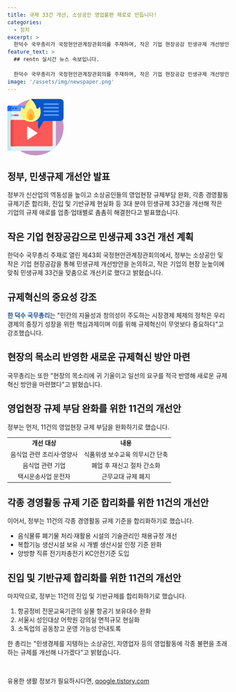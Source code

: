 ```yaml
---
title: 규제 33건 개선, 소상공인 영업불편 제로로 만듭니다!
categories:
  - 정치
excerpt: >
  한덕수 국무총리가 국정현안관계장관회의를 주재하며, 작은 기업 현장공감 민생규제 개선방안을 논의했다. 정부는 민생경제를 책임지는 소상공인·자영업자·소기업 등 작은 기업의 현장 눈높이에 맞춰 크고 작은 업종·업태별 현안 민생규제 33건을 맞춤으로 개선하기로 했다. 이에 관련해 영업현장, 경영활동, 진입 및 기반규제 부담을 완화하고, 작은 기업의 규제 애로를 업종·업태별로 촘촘히 해결한다.
feature_text: >
  ## rentn 실시간 뉴스 속보입니다.

  한덕수 국무총리가 국정현안관계장관회의를 주재하며, 작은 기업 현장공감 민생규제 개선방안을 논의했다. 정부는 민생경제를 책임지는 소상공인·자영업자·소기업 등 작은 기업의 현장 눈높이에 맞춰 크고 작은 업종·업태별 현안 민생규제 33건을 맞춤으로 개선하기로 했다. 이에 관련해 영업현장, 경영활동, 진입 및 기반규제 부담을 완화하고, 작은 기업의 규제 애로를 업종·업태별로 촘촘히 해결한다.
image: '/assets/img/newspaper.png'
---
```


<p><img src="/assets/img/news.png" alt="rentncar 속보" /></p>

<h2>정부, 민생규제 개선안 발표</h2>

<p data-ke-size="size16">정부가 신산업의 역동성을 높이고 소상공인들의 영업현장 규제부담 완화, 각종 경영활동 규제기준 합리화, 진입 및 기반규제 현실화 등 3대 분야 민생규제 33건을 개선해 작은 기업의 규제 애로를 업종·업태별로 촘촘히 해결한다고 발표했습니다.</p>

<h2>작은 기업 현장공감으로 민생규제 33건 개선 계획</h2>

<p data-ke-size="size16">한덕수 국무총리 주재로 열린 제43회 국정현안관계장관회의에서, 정부는 소상공인 및 작은 기업 현장공감을 통해 민생규제 개선방안을 논의하고, 작은 기업의 현장 눈높이에 맞춰 민생규제 33건을 맞춤으로 개선키로 했다고 밝혔습니다.</p>

<h2>규제혁신의 중요성 강조</h2>

<p data-ke-size="size16"><b><span style="color: #1a5490;">한 덕수 국무총리</span></b>는 "민간의 자율성과 창의성이 주도하는 시장경제 체제의 정착은 우리 경제의 중장기 성장을 위한 핵심과제이며 이를 위해 규제혁신이 무엇보다 중요하다"고 강조했습니다.</p>

<h2>현장의 목소리 반영한 새로운 규제혁신 방안 마련</h2>

<p data-ke-size="size16">국무총리는 또한 "현장의 목소리에 귀 기울이고 일선의 요구를 적극 반영해 새로운 규제혁신 방안을 마련했다"고 밝혔습니다.</p>

<h2>영업현장 규제 부담 완화를 위한 11건의 개선안</h2>

<p data-ke-size="size16">정부는 먼저, 11건의 영업현장 규제 부담을 완화하기로 했습니다.</p>

<table>
    <tr>
        <td style="text-align: center; height: 17px;"><b>개선 대상</b></td>
        <td style="text-align: center; height: 17px;"><b>내용</b></td>
    </tr>
    <tr>
        <td style="text-align: center; height: 17px;">음식업 관련 조리사·영양사</td>
        <td style="text-align: center; height: 17px;">식품위생 보수교육 의무시간 단축</td>
    </tr>
    <tr>
        <td style="text-align: center; height: 17px;">음식업 관련 기업</td>
        <td style="text-align: center; height: 17px;">폐업 후 재신고 절차 간소화</td>
    </tr>
    <tr>
        <td style="text-align: center; height: 17px;">택시운송사업 운전자</td>
        <td style="text-align: center; height: 17px;">근무교대 규제 폐지</td>
    </tr>
</table>

<h2>각종 경영활동 규제 기준 합리화를 위한 11건의 개선안</h2>

<p data-ke-size="size16">이어서, 정부는 11건의 각종 경영활동 규제 기준을 합리화하기로 했습니다.</p>

<ul>
    <li>음식물류 폐기물 처리·재활용 시설의 기술관리인 채용규정 개선</li>
    <li>복합기능 생산시설 보유 시 개별 생산시설 인정 기준 완화</li>
    <li>양방향 직류 전기차충전기 KC안전기준 도입</li>
</ul>

<h2>진입 및 기반규제 합리화를 위한 11건의 개선안</h2>

<p data-ke-size="size16">마지막으로, 정부는 11건의 진입 및 기반규제를 합리화하기로 했습니다.</p>

<ol>
    <li>항공정비 전문교육기관의 실물 항공기 보유대수 완화</li>
    <li>서울시 성인대상 어학원 강의실 면적규모 현실화</li>
    <li>소독업의 공동창고 운영 가능성 안내토록</li>
</ol>

<p data-ke-size="size16">한 총리는 "민생경제를 지탱하는 소상공인, 자영업자 등의 영업활동에 각종 불편을 초래하는 규제를 개선해 나가겠다"고 밝혔습니다.</p>

<p data-ke-size="size16">&nbsp;</p>
유용한 생활 정보가 필요하시다면, <a href="https://qoogle.tistory.com" rel="dofollow">qoogle.tistory.com</a>


